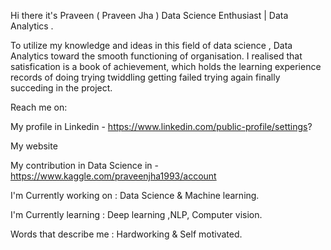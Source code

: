 Hi there it's Praveen ( Praveen Jha )
Data Science Enthusiast | Data Analytics .


To utilize my knowledge and ideas in this field of data science , Data Analytics toward the smooth functioning of organisation.
I realised that satisfication is a book of achievement, which holds the learning experience records of doing trying twiddling getting failed trying
again finally succeding in the project.


Reach me on:

My profile in Linkedin - https://www.linkedin.com/public-profile/settings?

My website 

My contribution in Data Science in -https://www.kaggle.com/praveenjha1993/account





 I'm Currently working on : Data Science & Machine learning.
 
 I'm Currently learning : Deep learning ,NLP, Computer vision.
 
 Words that describe me : Hardworking & Self motivated.
